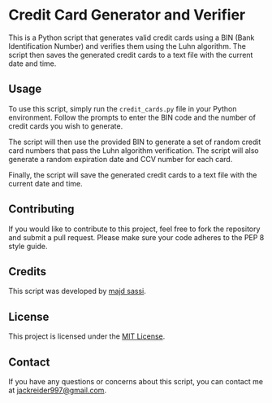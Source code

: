 

# Credit Card Generator and Verifier

This is a Python script that generates valid credit cards using a BIN (Bank Identification Number) and verifies them using the Luhn algorithm. The script then saves the generated credit cards to a text file with the current date and time.

## Usage

To use this script, simply run the `credit_cards.py` file in your Python environment. Follow the prompts to enter the BIN code and the number of credit cards you wish to generate.

The script will then use the provided BIN to generate a set of random credit card numbers that pass the Luhn algorithm verification. The script will also generate a random expiration date and CCV number for each card.

Finally, the script will save the generated credit cards to a text file with the current date and time.

## Contributing

If you would like to contribute to this project, feel free to fork the repository and submit a pull request. Please make sure your code adheres to the PEP 8 style guide.

## Credits

This script was developed by [majd sassi](https://github.com/majd-sassi).

## License

This project is licensed under the [MIT License](https://opensource.org/licenses/MIT).

## Contact

If you have any questions or concerns about this script, you can contact me at [jackreider997@gmail.com](mailto:jackreider997@gmail.com).
